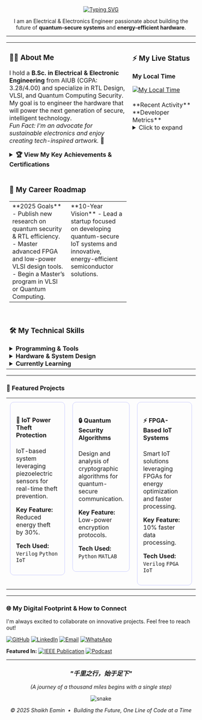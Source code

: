 <div align="center">
  <a href="https://github.com/ShaikhEamin">
    <img src="https://readme-typing-svg.herokuapp.com?font=JetBrains+Mono&size=30&pause=1000&color=E0DEF4&center=true&width=600&lines=Hi%2C+I'm+Shaikh+Eamin+👋;RTL+Designer+%7C+VLSI+Enthusiast;Quantum+Security+Analyst+%7C+IoT+Innovator" alt="Typing SVG" />
  </a>
</div>

<p align="center">
  I am an Electrical & Electronics Engineer passionate about building the future of <b>quantum-secure systems</b> and <b>energy-efficient hardware</b>.
</p>

---

<table width="100%" border="0">
<tr valign="top">
<td width="65%">

### <a id="-about-me"></a>👨‍💻 About Me
I hold a <b>B.Sc. in Electrical & Electronic Engineering</b> from AIUB (CGPA: 3.28/4.00) and specialize in RTL Design, VLSI, and Quantum Computing Security. My goal is to engineer the hardware that will power the next generation of secure, intelligent technology. 
<br>
*Fun Fact: I'm an advocate for sustainable electronics and enjoy creating tech-inspired artwork.* 🎨

<details>
<summary><b>🏆 View My Key Achievements & Certifications</b></summary>
  <ul>
    <li><b>Published Research:</b> My work on *Nutritional Information Extraction* was published in IEEE ICPEICES 2024.</li>
    <li><b>Trainee Engineer at DESCO:</b> Enhanced power distribution efficiency by 10%.</li>
    <li><b>Capstone Project Lead:</b> Designed an IoT-based theft detection system that reduced energy theft by 30%.</li>
    <li><b>Academic Excellence:</b> Achieved A+ grades in Power Systems Analysis and VLSI Design.</li>
    <li><b>Certifications:</b> Google Project Management, Semiconductor Fabrication 101 (Purdue), Google IT Support Professional.</li>
  </ul>
</details>

<br>

### 🎯 My Career Roadmap
<table width="100%">
<tr valign="top">
<td width="50%">
  **2025 Goals**
  - Publish new research on quantum security & RTL efficiency.
  - Master advanced FPGA and low-power VLSI design tools.
  - Begin a Master’s program in VLSI or Quantum Computing.
</td>
<td width="50%">
  **10-Year Vision**
  - Lead a startup focused on developing quantum-secure IoT systems and innovative, energy-efficient semiconductor solutions.
</td>
</tr>
</table>

<br>

### 🛠️ My Technical Skills
<details>
  <summary><b>Programming & Tools</b></summary>
  <p>
    <code>Python</code> <code>SystemVerilog</code> <code>MATLAB</code> <code>Cadence</code> <code>Altium Designer</code> <code>Git</code>
  </p>
</details>
<details>
  <summary><b>Hardware & System Design</b></summary>
  <p>
    <code>RTL Design</code> <code>FPGA Design</code> <code>VLSI Design</code> <code>PCB Design</code> <code>IoT Systems</code>
  </p>
</details>
<details>
  <summary><b>Currently Learning</b></summary>
  <p>
    <code>Advanced Quantum Algorithms</code> <code>Low-Power VLSI Techniques</code> <code>Rust Programming</code>
  </p>
</details>

</td>
<td width="35%" valign="top">

### ⚡ My Live Status
**My Local Time**
<div>
  <a href="https://time.is/Khulna_Bangladesh" title="Time in Khulna, Bangladesh">
    <img src="https://img.shields.io/badge/dynamic/json?style=for-the-badge&logo=clock&logoColor=white&label=Local%20Time&query=%24.time&url=https%3A%2F%2Fworldtimeapi.org%2Fapi%2Ftimezone%2FAsia%2FDhaka" alt="My Local Time">
  </a>
</div>
<br>
**Recent Activity**
<br>
**Developer Metrics**
<details>
<summary>Click to expand</summary>
  <p align="center">
    <img src="https://github-readme-stats.vercel.app/api?username=ShaikhEamin&show_icons=true&theme=rose_pine&hide_border=true&border_radius=10" alt="GitHub Stats"/>
    <img src="https://github-readme-stats.vercel.app/api/top-langs/?username=ShaikhEamin&layout=compact&theme=rose_pine&hide_border=true&border_radius=10" alt="Top Languages"/>
    <img src="https://github-readme-stats.vercel.app/api/wakatime?username=ShaikhEamin&theme=rose_pine&hide_border=true&border_radius=10&layout=compact" alt="WakaTime Stats"/>
  </p>
</details>

</td>
</tr>
</table>

---

### 📂 Featured Projects
<table width="100%" border="0" style="border-collapse: collapse;">
  <tr valign="top">
    <td width="33%" style="padding:10px;">
      <div style="border:1px solid #c9cbff; border-radius:10px; padding:15px; height: 100%;">
        <h4>🚀 IoT Power Theft Protection</h4>
        <p>IoT-based system leveraging piezoelectric sensors for real-time theft prevention.</p>
        <p><b>Key Feature:</b> Reduced energy theft by 30%.</p>
        <p><b>Tech Used:</b> <code>Verilog</code> <code>Python</code> <code>IoT</code></p>
      </div>
    </td>
    <td width="33%" style="padding:10px;">
      <div style="border:1px solid #c9cbff; border-radius:10px; padding:15px; height: 100%;">
        <h4>🔒 Quantum Security Algorithms</h4>
        <p>Design and analysis of cryptographic algorithms for quantum-secure communication.</p>
        <p><b>Key Feature:</b> Low-power encryption protocols.</p>
        <p><b>Tech Used:</b> <code>Python</code> <code>MATLAB</code></p>
      </div>
    </td>
    <td width="33%" style="padding:10px;">
      <div style="border:1px solid #c9cbff; border-radius:10px; padding:15px; height: 100%;">
        <h4>⚡ FPGA-Based IoT Systems</h4>
        <p>Smart IoT solutions leveraging FPGAs for energy optimization and faster processing.</p>
        <p><b>Key Feature:</b> 10% faster data processing.</p>
        <p><b>Tech Used:</b> <code>Verilog</code> <code>FPGA</code> <code>IoT</code></p>
      </div>
    </td>
  </tr>
</table>

---

### 🌐 My Digital Footprint & How to Connect
I'm always excited to collaborate on innovative projects. Feel free to reach out!
<p>
  <a href="https://github.com/ShaikhEamin" title="GitHub"><img src="https://img.shields.io/badge/-GitHub-181717?style=flat-square&logo=github" alt="GitHub"></a>
  <a href="https://www.linkedin.com/in/shaikh-eamin/" title="LinkedIn"><img src="https://img.shields.io/badge/-LinkedIn-0A66C2?style=flat-square&logo=linkedin" alt="LinkedIn"></a>
  <a href="mailto:Eamineee19@gmail.com" title="Email"><img src="https://img.shields.io/badge/-Email-D14836?style=flat-square&logo=gmail" alt="Email"></a>
  <a href="https://wa.me/8801980126253" title="WhatsApp"><img src="https://img.shields.io/badge/-WhatsApp-25D366?style=flat-square&logo=whatsapp" alt="WhatsApp"></a>
</p>
<p>
  <b>Featured In:</b>
  <a href="[LINK-TO-YOUR-IEEE-PUBLICATION]"><img src="https://img.shields.io/badge/IEEE%20ICPEICES%202024-00629B?style=flat-square&logo=ieee" alt="IEEE Publication"></a>
  <a href="[LINK-TO-YOUR-PODCAST-FEATURE]"><img src="https://img.shields.io/badge/Tech%20Innovators%20Podcast-9933CC?style=flat-square&logo=podcast-addict" alt="Podcast"></a>
</p>

---

<div align="center">
  <i><h3>"千里之行，始于足下"</h3></i>
  <i>(A journey of a thousand miles begins with a single step)</i>
  <p align="center">
    <img src="https://raw.githubusercontent.com/ShaikhEamin/ShaikhEamin/main/grid-snake.svg" alt="snake">
  </p>
  <p>
    <i>© 2025 Shaikh Eamin &nbsp;•&nbsp; Building the Future, One Line of Code at a Time</i>
  </p>
</div>
